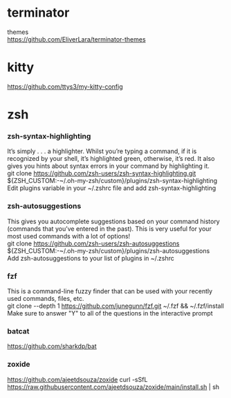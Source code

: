 # terminator  

themes  
https://github.com/EliverLara/terminator-themes  

# kitty

https://github.com/ttys3/my-kitty-config

# zsh  

### zsh-syntax-highlighting  
It’s simply . . . a highlighter. Whilst you’re typing a command, if it is recognized by your shell, it’s highlighted green, otherwise, it’s red. It also gives you hints about syntax errors in your command by highlighting it.  
git clone https://github.com/zsh-users/zsh-syntax-highlighting.git ${ZSH_CUSTOM:-~/.oh-my-zsh/custom}/plugins/zsh-syntax-highlighting  
Edit plugins variable in your ~/.zshrc file and add zsh-syntax-highlighting  

### zsh-autosuggestions  
This gives you autocomplete suggestions based on your command history (commands that you’ve entered in the past). This is very useful for your most used commands with a lot of options!  
git clone https://github.com/zsh-users/zsh-autosuggestions ${ZSH_CUSTOM:-~/.oh-my-zsh/custom}/plugins/zsh-autosuggestions  
Add zsh-autosuggestions to your list of plugins in ~/.zshrc  

### fzf  
This is a command-line fuzzy finder that can be used with your recently used commands, files, etc.  
git clone --depth 1 https://github.com/junegunn/fzf.git ~/.fzf && ~/.fzf/install  
Make sure to answer "Y" to all of the questions in the interactive prompt

### batcat
https://github.com/sharkdp/bat

### zoxide
https://github.com/ajeetdsouza/zoxide
curl -sSfL https://raw.githubusercontent.com/ajeetdsouza/zoxide/main/install.sh | sh
